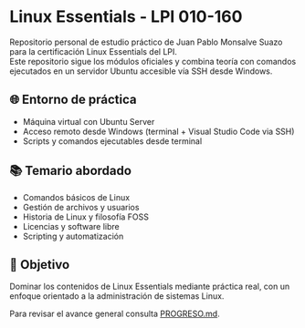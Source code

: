 # Linux Essentials - LPI 010-160

Repositorio personal de estudio práctico de Juan Pablo Monsalve Suazo para la certificación Linux Essentials del LPI.  
Este repositorio sigue los módulos oficiales y combina teoría con comandos ejecutados en un servidor Ubuntu accesible vía SSH desde Windows.

## 🌐 Entorno de práctica
- Máquina virtual con Ubuntu Server
- Acceso remoto desde Windows (terminal + Visual Studio Code via SSH)
- Scripts y comandos ejecutables desde terminal

## 📚 Temario abordado
- Comandos básicos de Linux
- Gestión de archivos y usuarios
- Historia de Linux y filosofía FOSS
- Licencias y software libre
- Scripting y automatización

## 🏁 Objetivo
Dominar los contenidos de Linux Essentials mediante práctica real, con un enfoque orientado a la administración de sistemas Linux.

Para revisar el avance general consulta [PROGRESO.md](PROGRESO.md).
